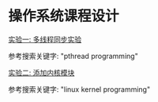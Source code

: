 # 操作系统课程设计

[实验一: 多线程同步实验](./01/)

参考搜索关键字: "pthread programming"

[实验二: 添加内核模块](./02/)

参考搜索关键字: "linux kernel programming"
